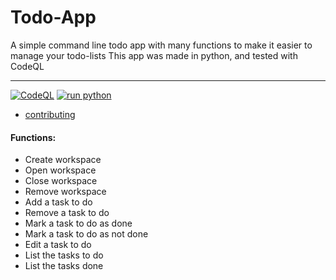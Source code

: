 # Todo-App
A simple command line todo app with many functions to make it easier to manage your todo-lists
This app was made in python, and tested with CodeQL
___
[![CodeQL](https://github.com/legit-programming/Todo-App/actions/workflows/codeql-analysis.yml/badge.svg)](https://github.com/legit-programming/Todo-App/actions/workflows/codeql-analysis.yml)
[![run python](https://github.com/legit-programming/Todo-App/actions/workflows/python.yml/badge.svg)](https://github.com/legit-programming/Todo-App/actions/workflows/python.yml)
* [contributing](https://github.com/legit-programming/Todo-App/blob/main/CONTRIBUTING.md)
#### Functions:
* Create workspace
* Open workspace
* Close workspace
* Remove workspace
* Add a task to do
* Remove a task to do
* Mark a task to do as done
* Mark a task to do as not done
* Edit a task to do
* List the tasks to do
* List the tasks done
